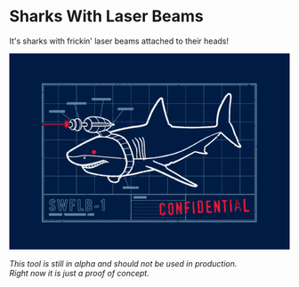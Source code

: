 # Sharks With Laser Beams
It's sharks with frickin' laser beams attached to their heads!

<p align="center">
  <img src="https://github.com/scrubmx/sharks-with-laser-beams/blob/master/sharks-with-laser-beams.jpg?raw=true" alt="The Button"/>
</p>

*This tool is still in alpha and should not be used in production. <br/>
Right now it is just a proof of concept.*
